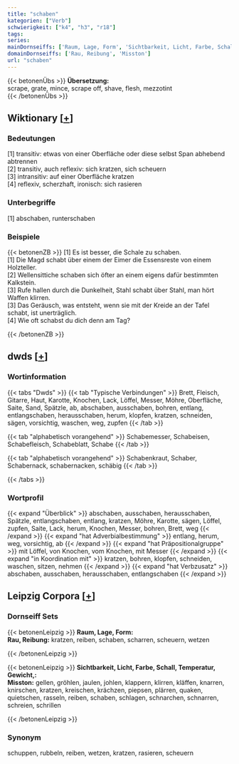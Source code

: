 ```yaml
---
title: "schaben"
kategorien: ["Verb"]
schwierigkeit: ["k4", "h3", "r18"]
tags:
series:
mainDornseiffs: ['Raum, Lage, Form', 'Sichtbarkeit, Licht, Farbe, Schall, Temperatur, Gewicht,']
domainDornseiffs: ['Rau, Reibung', 'Misston']
url: "schaben"
---
```


{{< betonenÜbs >}}
**Übersetzung:**  
scrape, grate, mince, scrape off, shave, flesh, mezzotint  
{{< /betonenÜbs >}}

## Wiktionary [[+](https://de.wiktionary.org/wiki/schaben)]

### Bedeutungen
[1] transitiv: etwas von einer Oberfläche oder diese selbst Span abhebend abtrennen  
[2] transitiv, auch reflexiv: sich kratzen, sich scheuern  
[3] intransitiv: auf einer Oberfläche kratzen  
[4] reflexiv, scherzhaft, ironisch: sich rasieren  

### Unterbegriffe
[1] abschaben, runterschaben  

### Beispiele
{{< betonenZB >}}
[1] Es ist besser, die Schale zu schaben.  
[1] Die Magd schabt über einem der Eimer die Essensreste von einem Holzteller.  
[2] Wellensittiche schaben sich öfter an einem eigens dafür bestimmten Kalkstein.  
[3] Rufe hallen durch die Dunkelheit, Stahl schabt über Stahl, man hört Waffen klirren.  
[3] Das Geräusch, was entsteht, wenn sie mit der Kreide an der Tafel schabt, ist unerträglich.  
[4] Wie oft schabst du dich denn am Tag?  

{{< /betonenZB >}}


## dwds [[+](https://www.dwds.de/wb/schaben)]

### Wortinformation
{{< tabs "Dwds" >}}
{{< tab "Typische Verbindungen" >}}
Brett, Fleisch, Gitarre, Haut, Karotte, Knochen, Lack, Löffel, Messer, Möhre, Oberfläche, Saite, Sand, Spätzle, ab, abschaben, ausschaben, bohren, entlang, entlangschaben, herausschaben, herum, klopfen, kratzen, schneiden, sägen, vorsichtig, waschen, weg, zupfen
{{< /tab >}}

{{< tab "alphabetisch vorangehend" >}}
Schabemesser, Schabeisen, Schabefleisch, Schabeblatt, Schabe
{{< /tab >}}

{{< tab "alphabetisch vorangehend" >}}
Schabenkraut, Schaber, Schabernack, schabernacken, schäbig
{{< /tab >}}

{{< /tabs >}}

### Wortprofil
{{< expand "Überblick" >}} abschaben, ausschaben, herausschaben, Spätzle, entlangschaben, entlang, kratzen, Möhre, Karotte, sägen, Löffel, zupfen, Saite, Lack, herum, Knochen, Messer, bohren, Brett, weg {{< /expand >}}
{{< expand "hat Adverbialbestimmung" >}} entlang, herum, weg, vorsichtig, ab {{< /expand >}}
{{< expand "hat Präpositionalgruppe" >}} mit Löffel, von Knochen, vom Knochen, mit Messer {{< /expand >}}
{{< expand "in Koordination mit" >}} kratzen, bohren, klopfen, schneiden, waschen, sitzen, nehmen {{< /expand >}}
{{< expand "hat Verbzusatz" >}} abschaben, ausschaben, herausschaben, entlangschaben {{< /expand >}}

## Leipzig Corpora [[+](https://corpora.uni-leipzig.de/en/res?word=schaben&corpusId=deu_newscrawl-public_2018)]

### Dornseiff Sets
{{< betonenLeipzig >}}
**Raum, Lage, Form:**  
**Rau, Reibung:** kratzen, reiben, schaben, scharren, scheuern, wetzen  

{{< /betonenLeipzig >}}


{{< betonenLeipzig >}}
**Sichtbarkeit, Licht, Farbe, Schall, Temperatur, Gewicht,:**  
**Misston:** gellen, gröhlen, jaulen, johlen, klappern, klirren, kläffen, knarren, knirschen, kratzen, kreischen, krächzen, piepsen, plärren, quaken, quietschen, rasseln, reiben, schaben, schlagen, schnarchen, schnarren, schreien, schrillen  

{{< /betonenLeipzig >}}

### Synonym
schuppen, rubbeln, reiben, wetzen, kratzen, rasieren, scheuern

